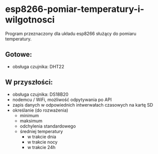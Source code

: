 # esp8266-pomiar-temperatury-i-wilgotnosci
Program przeznaczony dla układu esp8266 służący do pomiaru temperatury.

## Gotowe:
* obsługa czujnika: DHT22

## W przyszłości:
* obsługa czujnika: DS18B20
* nodemcu / WiFi, możliwość odpytywania po API
* zapis danych w odpowiednich intwerwałach czasowych na kartę SD
* określanie (do rozważenia)
    * minimum
    * maksimum
    * odchylenia standardowego
    * średniej temperatury
        * w trakcie dnia
        * w trakcie nocy
        * w trakcie 24h
